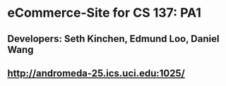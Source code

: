 # eCommerce-Site for CS 137: PA1
## Developers: Seth Kinchen, Edmund Loo, Daniel Wang
## http://andromeda-25.ics.uci.edu:1025/

